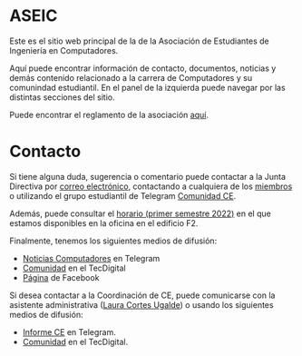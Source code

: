 # ASEIC

Este es el sitio web principal de la de la Asociación de Estudiantes de Ingeniería en Computadores.

Aquí puede encontrar información de contacto, documentos, noticias y demás contenido relacionado a la carrera de Computadores y su comunindad estudiantil. En el panel de la izquierda puede navegar por las distintas secciones del sitio.

Puede encontrar el reglamento de la asociación [aquí](https://raw.githubusercontent.com/aseic/assets/master/reglamento.pdf).

# Contacto

Si tiene alguna duda, sugerencia o comentario puede contactar a la Junta Directiva por [correo electrónico](mailto:aseic.itcr@gmail.com), contactando a cualquiera de los [miembros](representacion_estudiantil.md#junta-directiva) o utilizando el grupo estudiantil de Telegram [Comunidad CE](https://t.me/ComunidadCeTec).

Además, puede consultar el [horario (primer semestre 2022)](https://docs.google.com/spreadsheets/d/e/2PACX-1vTOaClZSFAgSI2sWVAt1Tsc4JfsNur9xIClDmj3n-VkePphYslOBlxPVWOjx0w907OSVxcdptUN7qvZ/pubhtml?gid=0&single=true) en el que estamos disponibles en la oficina en el edificio F2.

Finalmente, tenemos los siguientes medios de difusión:

- [Noticias Computadores](https://t.me/ce_tec) en Telegram
- [Comunidad](https://tecdigital.tec.ac.cr/dotlrn/escuela/escuela.IDC/estudiantes.IDC/) en el TecDigital
- [Página](https://www.facebook.com/TECComputadores) de Facebook

Si desea contactar a la Coordinación de CE, puede comunicarse con la asistente administrativa ([Laura Cortes Ugalde](mailto:lcortes@itcr.ac.cr)) o usando los siguientes medios de difusión:

- [Informe CE](https://t.me/joinchat/Ur4GI7TinIs2YWZh) en Telegram.
- [Comunidad](https://tecdigital.tec.ac.cr/dotlrn/escuela/escuela.IDC) en el TecDigital.
